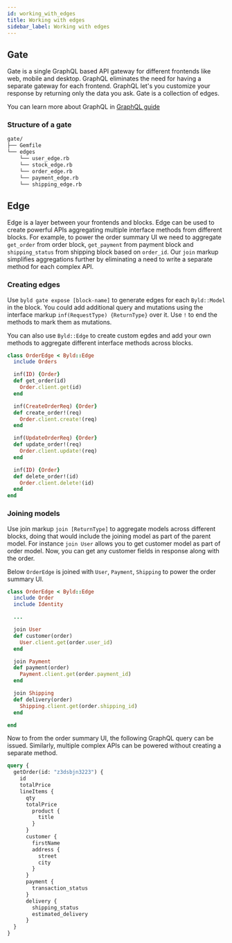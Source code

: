 ```yaml
---
id: working_with_edges
title: Working with edges
sidebar_label: Working with edges
---
```

## Gate

Gate is a single GraphQL based API gateway for different frontends like web, mobile and desktop. GraphQL eliminates the need for having a separate gateway for each frontend. GraphQL let's you customize your response by returning only the data you ask. Gate is a collection of edges.

You can learn more about GraphQL in [GraphQL guide](https://graphql.org/)

### Structure of a gate

```sh
gate/
├── Gemfile
└── edges
    └── user_edge.rb
    └── stock_edge.rb
    └── order_edge.rb
    └── payment_edge.rb
    └── shipping_edge.rb
```

## Edge

Edge is a layer between your frontends and blocks. Edge can be used to create powerful APIs aggregating multiple interface methods from different blocks. For example, to power the order summary UI we need to aggregate `get_order` from order block, `get_payment` from payment block and `shipping_status` from shipping block based on `order_id`. Our `join` markup  simplifies aggregations further by eliminating a need to write a separate method for each complex API.


### Creating edges

Use `byld gate expose [block-name]` to generate edges for each `Byld::Model` in the block. You could add additional query and mutations using the interface markup
`inf(RequestType) {ReturnType}` over it. Use `!` to end the methods to mark them as mutations.

You can also use `Byld::Edge` to create custom egdes and add your own methods to aggregate different interface methods across blocks.

```ruby
class OrderEdge < Byld::Edge
  include Orders

  inf(ID) {Order}
  def get_order(id)
    Order.client.get(id)
  end

  inf(CreateOrderReq) {Order}
  def create_order!(req)
    Order.client.create!(req)
  end

  inf(UpdateOrderReq) {Order}
  def update_order!(req)
    Order.client.update!(req)
  end

  inf(ID) {Order}
  def delete_order!(id)
    Order.client.delete!(id)
  end
end
```

### Joining models

Use join markup `join [ReturnType]` to aggregate models across different blocks, doing that would include the joining model as part of the parent model. For instance `join User` allows you to get customer model as part of order model. Now, you can get any customer fields in response along with the order.

Below `OrderEdge` is joined with `User`, `Payment`, `Shipping` to power the order summary UI.
```ruby
class OrderEdge < Byld::Edge
  include Order
  include Identity

  ...

  join User
  def customer(order)
    User.client.get(order.user_id)
  end

  join Payment
  def payment(order)
    Payment.client.get(order.payment_id)
  end

  join Shipping
  def delivery(order)
    Shipping.client.get(order.shipping_id)
  end

end
```

Now to from the order summary UI, the following GraphQL query can be issued. Similarly, multiple complex APIs can be powered without creating a separate method.

```graphql
query {
  getOrder(id: "z3dsbjn3223") {
    id
    totalPrice
    lineItems {
      qty
      totalPrice
        product {
          title
        }
      }
      customer {
        firstName
        address {
          street
          city
        }
      }
      payment {
        transaction_status
      }
      delivery {
        shipping_status
        estimated_delivery
      }
  }
}
```
